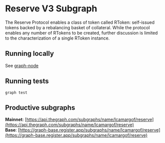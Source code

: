 # Reserve V3 Subgraph
The Reserve Protocol enables a class of token called RToken: self-issued tokens backed by a rebalancing basket of collateral. While the protocol enables any number of RTokens to be created, further discussion is limited to the characterization of a single RToken instance.

## Running locally
See [graph-node](https://github.com/graphprotocol/graph-node) 

## Running tests

```
graph test
```

## Productive subgraphs
**Mainnet**: [https://api.thegraph.com/subgraphs/name/lcamargof/reserve](https://api.thegraph.com/subgraphs/name/lcamargof/reserve)  
**Base**: [https://graph-base.register.app/subgraphs/name/lcamargof/reserve](https://graph-base.register.app/subgraphs/name/lcamargof/reserve)


